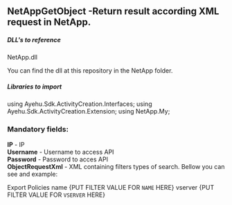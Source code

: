 ## NetAppGetObject -Return result according XML request in NetApp.

##### DLL's to reference
NetApp.dll  

You can find the dll at this repository in the NetApp folder.  

##### Libraries to import
using Ayehu.Sdk.ActivityCreation.Interfaces;
using Ayehu.Sdk.ActivityCreation.Extension;
using NetApp.My;  

### Mandatory fields:

**IP**					- IP  
**Username**			- Username to access API  
**Password**			- Password to acces API  
**ObjectRequestXml**	- XML containing filters types of search. Bellow you can see and example:  

<?xml version="1.0" encoding="UTF-8" standalone="no" ?>
<ObjectName>Export Policies</ObjectName>
<FilterItems>
	<FilterItem>
		<FilterName>name</FilterName>
		<Valueitems>
			<FilterValue>{PUT FILTER VALUE FOR `NAME` HERE}</FilterValue>
		</Valueitems>
	</FilterItem>
	<FilterItem>
		<FilterName>vserver</FilterName>
		<Valueitems>
			<FilterValue>{PUT FILTER VALUE FOR `VSERVER` HERE}</FilterValue>
		</Valueitems>
	</FilterItem>
</FilterItems>
